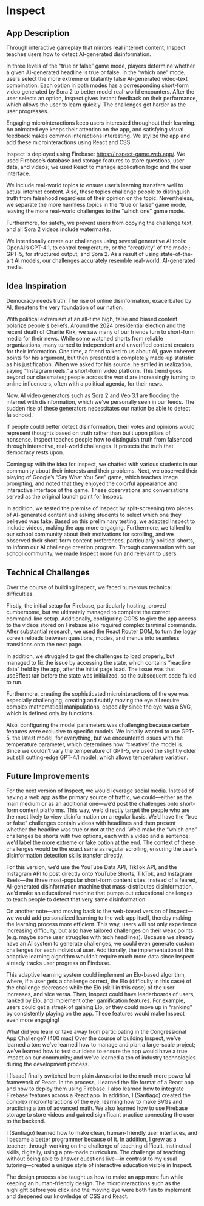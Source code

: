 # Inspect
## App Description
Through interactive gameplay that mirrors real internet content, Inspect teaches users how to detect AI-generated disinformation. 

In three levels of the “true or false” game mode, players determine whether a given AI-generated headline is true or false. In the “which one” mode, users select the more extreme or blatantly false AI-generated video-text combination. Each option in both modes has a corresponding short-form video generated by Sora 2 to better model real-world encounters. After the user selects an option, Inspect gives instant feedback on their performance, which allows the user to learn quickly. The challenges get harder as the user progresses.

Engaging microinteractions keep users interested throughout their learning. An animated eye keeps their attention on the app, and satisfying visual feedback makes common interactions interesting. We stylize the app and add these microinteractions using React and CSS.

Inspect is deployed using Firebase: https://inspect-game.web.app/. We used Firebase’s database and storage features to store questions, user data, and videos; we used React to manage application logic and the user interface.

We include real-world topics to ensure user’s learning transfers well to actual internet content. Also, these topics challenge people to distinguish truth from falsehood regardless of their opinion on the topic. Nevertheless, we separate the more harmless topics in the “true or false” game mode, leaving the more real-world challenges to the “which one” game mode.

Furthermore, for safety, we prevent users from copying the challenge text, and all Sora 2 videos include watermarks.

We intentionally create our challenges using several generative AI tools: OpenAI’s GPT-4.1, to control temperature, or the “creativity” of the model; GPT-5, for structured output; and Sora 2. As a result of using state-of-the-art AI models, our challenges accurately resemble real-world, AI-generated media.

## Idea Inspiration
Democracy needs truth. The rise of online disinformation, exacerbated by AI, threatens the very foundation of our nation. 

With political extremism at an all-time high, false and biased content polarize people's beliefs. Around the 2024 presidential election and the recent death of Charlie Kirk, we saw many of our friends turn to short-form media for their news. While some watched shorts from reliable organizations, many turned to independent and unverified content creators for their information. One time, a friend talked to us about AI, gave coherent points for his argument, but then presented a completely made-up statistic as his justification. When we asked for his source, he smiled in realization, saying “Instagram reels,” a short-form video platform. This trend goes beyond our classmates; people across the world are increasingly turning to online influencers, often with a political agenda, for their news.

Now, AI video generators such as Sora 2 and Veo 3.1 are flooding the internet with disinformation, which we’ve personally seen in our feeds. The sudden rise of these generators necessitates our nation be able to detect falsehood.

If people could better detect disinformation, their votes and opinions would represent thoughts based on truth rather than built upon pillars of nonsense. Inspect teaches people how to distinguish truth from falsehood through interactive, real-world challenges. It protects the truth that democracy rests upon.

Coming up with the idea for Inspect, we chatted with various students in our community about their interests and their problems. Next, we observed their playing of Google’s “Say What You See” game, which teaches image prompting, and noted that they enjoyed the colorful appearance and interactive interface of the game. These observations and conversations served as the original launch point for Inspect. 

In addition, we tested the premise of Inspect by split-screening two pieces of AI-generated content and asking students to select which one they believed was fake. Based on this preliminary testing, we adapted Inspect to include videos, making the app more engaging. Furthermore, we talked to our school community about their motivations for scrolling, and we observed their short-form content preferences, particularly political shorts, to inform our AI challenge creation program. Through conversation with our school community, we made Inspect more fun and relevant to users.

## Technical Challenges
Over the course of building Inspect, we faced numerous technical difficulties. 

Firstly, the initial setup for Firebase, particularly hosting, proved cumbersome, but we ultimately managed to complete the correct command-line setup. Additionally, configuring CORS to give the app access to the videos stored on Firebase also required complex terminal commands. After substantial research, we used the React Router DOM, to turn the laggy screen reloads between questions, modes, and menus into seamless transitions onto the next page.

In addition, we struggled to get the challenges to load properly, but managed to fix the issue by accessing the state, which contains “reactive data” held by the app, after the initial page load.  The issue was that useEffect ran before the state was initialized, so the subsequent code failed to run.

Furthermore, creating the sophisticated microinteractions of the eye was especially challenging; creating and subtly moving the eye all require complex mathematical manipulations, especially since the eye was a SVG, which is defined only by functions.

Also, configuring the model parameters was challenging because certain features were exclusive to specific models. We initially wanted to use GPT-5, the latest model, for everything, but we encountered issues with the temperature parameter, which determines how “creative” the model is. Since we couldn’t vary the temperature of GPT-5, we used the slightly older but still cutting-edge GPT-4.1 model, which allows temperature variation.

## Future Improvements
For the next version of Inspect, we would leverage social media. Instead of having a web app as the primary source of traffic, we could—either as the main medium or as an additional one—we’d post the challenges onto short-form content platforms. This way, we’d directly target the people who are the most likely to view disinformation on a regular basis. We’d have the “true or false” challenges contain videos with headlines and then present whether the headline was true or not at the end. We’d make the “which one” challenges be shorts with two options, each with a video and a sentence; we’d label the more extreme or fake option at the end. The context of these challenges would be the exact same as regular scrolling, ensuring the user’s disinformation detection skills transfer directly.

For this version, we’d use the YouTube Data API, TikTok API, and the Instagram API to post directly onto YouTube Shorts, TikTok, and Instagram Reels—the three most-popular short-form content sites. Instead of a feared, AI-generated disinformation machine that mass-distributes disinformation, we’d make an educational machine that pumps out educational challenges to teach people to detect that very same disinformation.

On another note—and moving back to the web-based version of Inspect—we would add personalized learning to the web app itself, thereby making the learning process more efficient. This way, users will not only experience increasing difficulty, but also have tailored challenges on their weak points (e.g. maybe some user struggles with tech headlines). Because we already have an AI system to generate challenges, we could even generate custom challenges for each individual user. Additionally, the implementation of this adaptive learning algorithm wouldn’t require much more data since Inspect already tracks user progress on Firebase.

This adaptive learning system could implement an Elo-based algorithm, where, if a user gets a challenge correct, the Elo (difficulty in this case) of the challenge decreases while the Elo (skill in this case) of the user increases, and vice versa. Then, Inspect could have leaderboards of users, ranked by Elo, and implement other gamification features. For example, users could get a streak of gaining Elo, or they could move up in “ranking” by consistently playing on the app. These features would make Inspect even more engaging!

What did you learn or take away from participating in the Congressional App Challenge? (400 max)
Over the course of building Inspect, we’ve learned a ton: we’ve learned how to manage and plan a large-scale project; we’ve learned how to test our ideas to ensure the app would have a true impact on our community; and we’ve learned a ton of industry technologies during the development process.

I (Isaac) finally switched from plain Javascript to the much more powerful framework of React. In the process, I learned the file format of a React app and how to deploy them using Firebase. I also learned how to integrate Firebase features across a React app. In addition, I (Santiago) created the complex microinteractions of the eye, learning how to make SVGs and practicing a ton of advanced math. We also learned how to use Firebase storage to store videos and gained significant practice connecting the user to the backend.

I (Santiago) learned how to make clean, human-friendly user interfaces, and I became a better programmer because of it. In addition, I grew as a teacher, through working on the challenge of teaching difficult, instinctual skills, digitally, using a pre-made curriculum. The challenge of teaching without being able to answer questions live—in contrast to my usual tutoring—created a unique style of interactive education visible in Inspect.

The design process also taught us how to make an app more fun while keeping an human-friendly design. The microinteractions such as the highlight before you click and the moving eye were both fun to implement and deepened our knowledge of CSS and React.

